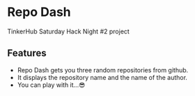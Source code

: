
# Repo Dash


TinkerHub Saturday Hack Night #2 project





## Features

- Repo Dash gets you three random repositories from github.
- It displays the repository name and the name of the author.
- You can play with it...😎
